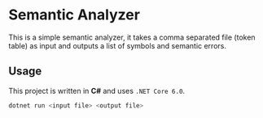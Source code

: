 # Semantic Analyzer

This is a simple semantic analyzer, it takes a comma separated file (token table) as input and outputs a list of symbols and semantic errors.

## Usage

This project is written in **C#** and uses `.NET Core 6.0`.

```powershell
dotnet run <input file> <output file>
```
